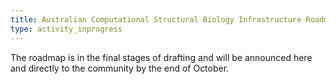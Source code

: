 ```yaml
---
title: Australian Computational Structural Biology Infrastructure Roadmap
type: activity_inprogress
---
```


The roadmap is in the final stages of drafting and will be announced here and directly to the community by the end of October.

